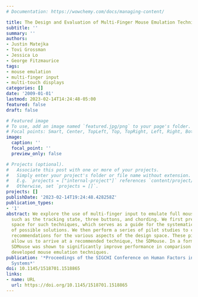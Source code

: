 ```yaml
---
# Documentation: https://wowchemy.com/docs/managing-content/

title: The Design and Evaluation of Multi-Finger Mouse Emulation Techniques
subtitle: ''
summary: ''
authors:
- Justin Matejka
- Tovi Grossman
- Jessica Lo
- George Fitzmaurice
tags:
- mouse emulation
- multi-finger input
- multi-touch displays
categories: []
date: '2009-01-01'
lastmod: 2023-02-14T14:24:48-05:00
featured: false
draft: false

# Featured image
# To use, add an image named `featured.jpg/png` to your page's folder.
# Focal points: Smart, Center, TopLeft, Top, TopRight, Left, Right, BottomLeft, Bottom, BottomRight.
image:
  caption: ''
  focal_point: ''
  preview_only: false

# Projects (optional).
#   Associate this post with one or more of your projects.
#   Simply enter your project's folder or file name without extension.
#   E.g. `projects = ["internal-project"]` references `content/project/deep-learning/index.md`.
#   Otherwise, set `projects = []`.
projects: []
publishDate: '2023-02-14T19:24:48.428258Z'
publication_types:
- '1'
abstract: We explore the use of multi-finger input to emulate full mouse functionality,
  such as the tracking state, three buttons, and chording. We first present the design
  space for such techniques, which serves as a guide for the systematic investigation
  of possible solutions. We then perform a series of pilot studies to come up with
  recommendations for the various aspects of the design space. These pilot studies
  allow us to arrive at a recommended technique, the SDMouse. In a formal study, the
  SDMouse was shown to significantly improve performance in comparison to previously
  developed mouse emulation techniques.
publication: '*Proceedings of the SIGCHI Conference on Human Factors in Computing
  Systems*'
doi: 10.1145/1518701.1518865
links:
- name: URL
  url: https://doi.org/10.1145/1518701.1518865
---
```

